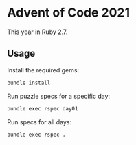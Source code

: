 # Advent of Code 2021

This year in Ruby 2.7.

## Usage

Install the required gems:

```sh
bundle install
```

Run puzzle specs for a specific day:

```sh
bundle exec rspec day01
```

Run specs for all days:

```sh
bundle exec rspec .
```
